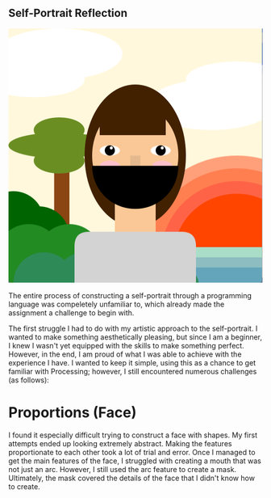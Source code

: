 ## Self-Portrait Reflection

![cleanplot](https://github.com/angelicaraagas/IntroToIM/blob/main/Sept%207/Screen%20Shot%202021-09-06%20at%203.05.12%20PM.png)

The entire process of constructing a self-portrait through a programming language was compeletely unfamiliar to, which already made the assignment a challenge to begin with. 

The first struggle I had to do with my artistic approach to the self-portrait. I wanted to make something aesthetically pleasing, but since I am a beginner, I knew I wasn't yet equipped with the skills to make something perfect. However, in the end, I am proud of what I was able to achieve with the experience I have. I wanted to keep it simple, using this as a chance to get familiar with Processing; however, I still encountered numerous challenges (as follows):

# Proportions (Face)

I found it especially difficult trying to construct a face with shapes. My first attempts ended up looking extremely abstract. Making the features proportionate to each other took a lot of trial and error. Once I managed to get the main features of the face, I struggled with creating a mouth that was not just an arc. However, I still used the arc feature to create a mask. Ultimately, the mask covered the details of the face that I didn't know how to create. 


